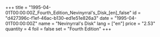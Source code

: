 +++
title = "1995-04-01T00:00:00Z_Fourth_Edition_Nevinyrral's_Disk_[en]_false"
id = "d427396c-f1ef-46ac-b130-ed1e51e826a3"
date = "1995-04-01T00:00:00Z"
name = "Nevinyrral's Disk"
lang = ["en"]
price = "2.53"
quantity = 4
foil = false
set = "Fourth Edition"
+++
